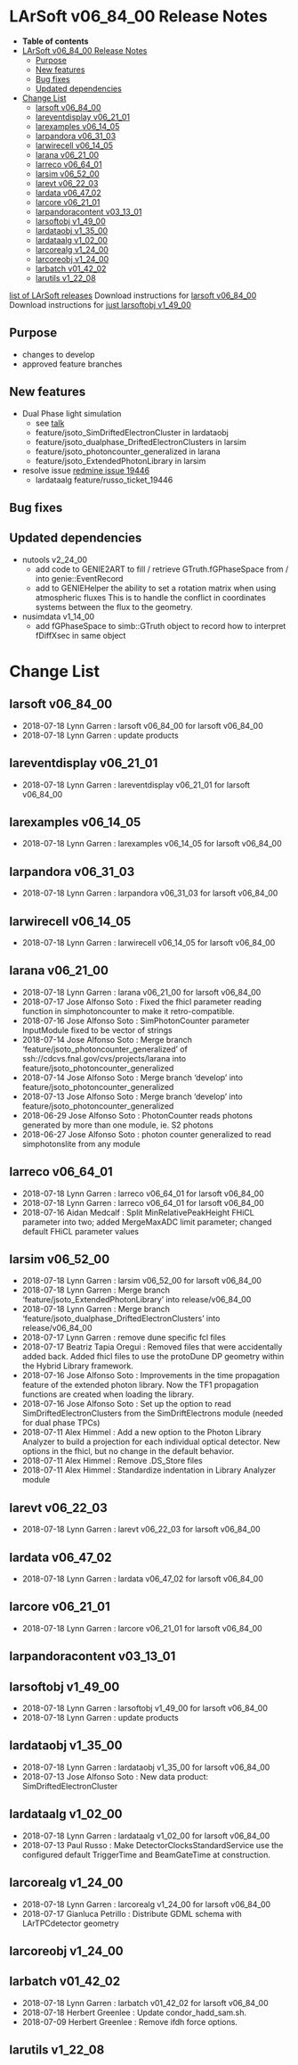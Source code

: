 LArSoft v06_84_00 Release Notes
======================================================================

-   **Table of contents**
-   [LArSoft v06_84_00 Release Notes](#LArSoft-v06_84_00-Release-Notes)
    -   [Purpose](#Purpose)
    -   [New features](#New-features)
    -   [Bug fixes](#Bug-fixes)
    -   [Updated dependencies](#Updated-dependencies)
-   [Change List](#Change-List)
    -   [larsoft v06_84_00](#larsoft-v06_84_00)
    -   [lareventdisplay v06_21_01](#lareventdisplay-v06_21_01)
    -   [larexamples v06_14_05](#larexamples-v06_14_05)
    -   [larpandora v06_31_03](#larpandora-v06_31_03)
    -   [larwirecell v06_14_05](#larwirecell-v06_14_05)
    -   [larana v06_21_00](#larana-v06_21_00)
    -   [larreco v06_64_01](#larreco-v06_64_01)
    -   [larsim v06_52_00](#larsim-v06_52_00)
    -   [larevt v06_22_03](#larevt-v06_22_03)
    -   [lardata v06_47_02](#lardata-v06_47_02)
    -   [larcore v06_21_01](#larcore-v06_21_01)
    -   [larpandoracontent v03_13_01](#larpandoracontent-v03_13_01)
    -   [larsoftobj v1_49_00](#larsoftobj-v1_49_00)
    -   [lardataobj v1_35_00](#lardataobj-v1_35_00)
    -   [lardataalg v1_02_00](#lardataalg-v1_02_00)
    -   [larcorealg v1_24_00](#larcorealg-v1_24_00)
    -   [larcoreobj v1_24_00](#larcoreobj-v1_24_00)
    -   [larbatch v01_42_02](#larbatch-v01_42_02)
    -   [larutils v1_22_08](#larutils-v1_22_08)

[list of LArSoft releases](LArSoft_release_list)
Download instructions for [larsoft v06_84_00](http://scisoft.fnal.gov/scisoft/bundles/larsoft/v06_84_00/larsoft-v06_84_00.html)
Download instructions for [just larsoftobj v1_49_00](http://scisoft.fnal.gov/scisoft/bundles/larsoftobj/v1_49_00/larsoftobj-v1_49_00.html)

Purpose
--------------------

-   changes to develop
-   approved feature branches

New features
------------------------------

-   Dual Phase light simulation
    -   see [talk](https://indico.fnal.gov/event/17640/contribution/2/material/slides/0.pdf)
    -   feature/jsoto_SimDriftedElectronCluster in lardataobj
    -   feature/jsoto_dualphase_DriftedElectronClusters in larsim
    -   feature/jsoto_photoncounter_generalized in larana
    -   feature/jsoto_ExtendedPhotonLibrary in larsim
-   resolve issue [redmine issue 19446](https://cdcvs.fnal.gov/redmine/issues/19446)
    -   lardataalg feature/russo_ticket_19446

Bug fixes
------------------------

Updated dependencies
----------------------------------------------

-   nutools v2_24_00
    -   add code to GENIE2ART to fill / retrieve GTruth.fGPhaseSpace from / into genie::EventRecord
    -   add to GENIEHelper the ability to set a rotation matrix when using atmospheric fluxes This is to handle the conflict in coordinates systems between the flux to the geometry.
-   nusimdata v1_14_00
    -   add fGPhaseSpace to simb::GTruth object to record how to interpret fDiffXsec in same object

Change List
============================

larsoft v06_84_00
------------------------------------------

-   2018-07-18 Lynn Garren : larsoft v06_84_00 for larsoft v06_84_00
-   2018-07-18 Lynn Garren : update products

lareventdisplay v06_21_01
----------------------------------------------------------

-   2018-07-18 Lynn Garren : lareventdisplay v06_21_01 for larsoft v06_84_00

larexamples v06_14_05
--------------------------------------------------

-   2018-07-18 Lynn Garren : larexamples v06_14_05 for larsoft v06_84_00

larpandora v06_31_03
------------------------------------------------

-   2018-07-18 Lynn Garren : larpandora v06_31_03 for larsoft v06_84_00

larwirecell v06_14_05
--------------------------------------------------

-   2018-07-18 Lynn Garren : larwirecell v06_14_05 for larsoft v06_84_00

larana v06_21_00
----------------------------------------

-   2018-07-18 Lynn Garren : larana v06_21_00 for larsoft v06_84_00
-   2018-07-17 Jose Alfonso Soto : Fixed the fhicl parameter reading function in simphotoncounter to make it retro-compatible.
-   2018-07-16 Jose Alfonso Soto : SimPhotonCounter parameter InputModule fixed to be vector of strings
-   2018-07-14 Jose Alfonso Soto : Merge branch ‘feature/jsoto_photoncounter_generalized’ of ssh://cdcvs.fnal.gov/cvs/projects/larana into feature/jsoto_photoncounter_generalized
-   2018-07-14 Jose Alfonso Soto : Merge branch ‘develop’ into feature/jsoto_photoncounter_generalized
-   2018-07-13 Jose Alfonso Soto : Merge branch ‘develop’ into feature/jsoto_photoncounter_generalized
-   2018-06-29 Jose Alfonso Soto : PhotonCounter reads photons generated by more than one module, ie. S2 photons
-   2018-06-27 Jose Alfonso Soto : photon counter generalized to read simphotonslite from any module

larreco v06_64_01
------------------------------------------

-   2018-07-18 Lynn Garren : larreco v06_64_01 for larsoft v06_84_00
-   2018-07-18 Lynn Garren : larreco v06_64_01 for larsoft v06_84_00
-   2018-07-16 Aidan Medcalf : Split MinRelativePeakHeight FHiCL parameter into two; added MergeMaxADC limit parameter; changed default FHiCL parameter values

larsim v06_52_00
----------------------------------------

-   2018-07-18 Lynn Garren : larsim v06_52_00 for larsoft v06_84_00
-   2018-07-18 Lynn Garren : Merge branch ‘feature/jsoto_ExtendedPhotonLibrary’ into release/v06_84_00
-   2018-07-18 Lynn Garren : Merge branch ‘feature/jsoto_dualphase_DriftedElectronClusters’ into release/v06_84_00
-   2018-07-17 Lynn Garren : remove dune specific fcl files
-   2018-07-17 Beatriz Tapia Oregui : Removed files that were accidentally added back. Added fhicl files to use the protoDune DP geometry within the Hybrid Library framework.
-   2018-07-16 Jose Alfonso Soto : Improvements in the time propagation feature of the extended photon library. Now the TF1 propagation functions are created when loading the library.
-   2018-07-16 Jose Alfonso Soto : Set up the option to read SimDriftedElectronClusters from the SimDriftElectrons module (needed for dual phase TPCs)
-   2018-07-11 Alex Himmel : Add a new option to the Photon Library Analyzer to build a projection for each individual optical detector. New options in the fhicl, but no change in the default behavior.
-   2018-07-11 Alex Himmel : Remove .DS_Store files
-   2018-07-11 Alex Himmel : Standardize indentation in Library Analyzer module

larevt v06_22_03
----------------------------------------

-   2018-07-18 Lynn Garren : larevt v06_22_03 for larsoft v06_84_00

lardata v06_47_02
------------------------------------------

-   2018-07-18 Lynn Garren : lardata v06_47_02 for larsoft v06_84_00

larcore v06_21_01
------------------------------------------

-   2018-07-18 Lynn Garren : larcore v06_21_01 for larsoft v06_84_00

larpandoracontent v03_13_01
--------------------------------------------------------------

larsoftobj v1_49_00
----------------------------------------------

-   2018-07-18 Lynn Garren : larsoftobj v1_49_00 for larsoft v06_84_00
-   2018-07-18 Lynn Garren : update products

lardataobj v1_35_00
----------------------------------------------

-   2018-07-18 Lynn Garren : lardataobj v1_35_00 for larsoft v06_84_00
-   2018-07-13 Jose Alfonso Soto : New data product: SimDriftedElectronCluster

lardataalg v1_02_00
----------------------------------------------

-   2018-07-18 Lynn Garren : lardataalg v1_02_00 for larsoft v06_84_00
-   2018-07-13 Paul Russo : Make DetectorClocksStandardService use the configured default TriggerTime and BeamGateTime at construction.

larcorealg v1_24_00
----------------------------------------------

-   2018-07-18 Lynn Garren : larcorealg v1_24_00 for larsoft v06_84_00
-   2018-07-17 Gianluca Petrillo : Distribute GDML schema with LArTPCdetector geometry

larcoreobj v1_24_00
----------------------------------------------

larbatch v01_42_02
--------------------------------------------

-   2018-07-18 Lynn Garren : larbatch v01_42_02 for larsoft v06_84_00
-   2018-07-18 Herbert Greenlee : Update condor_hadd_sam.sh.
-   2018-07-09 Herbert Greenlee : Remove ifdh force options.

larutils v1_22_08
------------------------------------------
